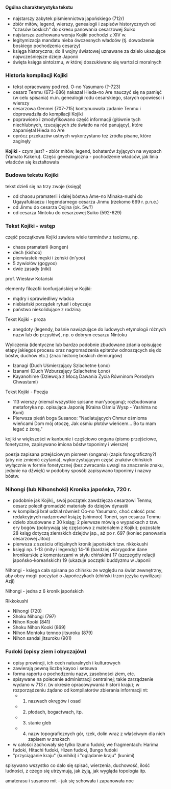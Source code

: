 #### Ogólna charakterystyka tekstu

- najstarszy zabytek piśmiennictwa japońskiego (712r)
- zbiór mitów, legend, wierszy, genealogii i zapisów historycznych od "czasów boskich" do okresu panowania cesarzowej Suiko
- najstarsza zachowana wersja Kojiki pochodzi z XIV w.
- legitymizacja mandatu nieba ówczesnych władców (tj. dowodzenie boskiego pochodzenia cesarzy)
- księga historyczna; do II wojny światowej uznawane za dzieło ukazujące najwcześniejsze dzieje Japonii
- święta księga sintoizmu, w której doszukiwano się wartości moralnych



### Historia kompilacji Kojiki

- tekst opracowany pod red. O-no Yasumaro (?-723)
- cesarz Tenmu (673-686) nakazał Hieda-no Are nauczyć się na pamięć (w celu spisania) m.in. genealogii rodu cesarskiego, starych opowieści i wierszy
- cesarzowa Genmei (707-715) kontynuowała zadanie Tenmu i doprowadziła do kompilacji Kojiki
- poprawiono i zmodyfikowano część informacji (głównie tych niechlubnych, rzucających złe światło na ród panujący), które zapamiętał Hieda no Are
- oprócz przekazów ustnych wykorzystano też źródła pisane, które zaginęły 



**Kojiki** - czym jest? - zbiór mitów, legend, bohaterów żyjących na wyspach (Yamato Kakeru). Część genealogiczna - pochodzenie władców, jak linia władców się kształtowała 



### Budowa tekstu Kojiki

tekst dzieli się na trzy zwoje (księgi)
- od chaosu pramaterii i dalej bóstwa Ame-no Minaka-nushi do Ugayafukiaezu i legendarnego cesarza Jinmu (rzekomo 669 r. p.n.e.)
- od Jinmu do cesarza Oojina (ok. 5w.?)
- od cesarza Nintoku do cesarzowej Suiko (592-629)


### Tekst Kojiki - wstęp

część początkowa Kojiki zawiera wiele terminów z taoizmu, np.
- chaos pramaterii (kongen)
- dech (kishoo)
- pierwiastek męski i żeński (in'yoo)
- 5 żywiołów (gogyoo)
- dwie zasady (niki)


prof. Wiesław Kotański

elementy filozofii konfucjańskiej w Kojiki:
- mądry i sprawiedliwy władca
- niebiański porządek rytuał i obyczaje
- państwo niekolidujące z rodziną

Tekst Kojiki - proza

- anegdoty (legendy, baśnie nawiązujące do ludowych etymologii różnych nazw lub do przysłów), np. o dobrym cesarzu Nintoku



Wyliczenia (identyczne lub bardzo podobnie zbudowane zdania opisujące etapy jakiegoś procesu oraz nagromadzenia epitetów odnoszących się do bóstw, duchów etc.)
(znać historię boskich demiurgów)
- Izanagi (Duch Uśmierzający Szlachetne Łono)
- Izanami (Duch Wzburzający Szlachetne Łono)
- Kayanohime (Dziewoja z Mocą Dawania Życia Równinom Porosłym Chwastami)


Tekst Kojiki - Poezja

- 113 wierszy (niemal wszystkie spisane man'yooganą); rozbudowana metaforyka np. opisująca Japonię (Kraina Ośmiu Wysp - Yashima no Kuni)
- Pierwsza pieśń boga Susanoo:
	"Nadlatujących
	Chmur ośmioma wieńcami
	Dom mój otoczę,
	Jak ośmiu płotów wieńcem...
	Bo tu mam legać z żoną."


kojiki w większości w kanbunie i częściowo ongana (pismo przejściowe, fonetyczne, zapisywano imiona bóstw toponimy i wiersze)

poezja zapisana przejściowym pismem (ongana) (zapis fonograficzny?) (aby nie zmienić czytania), wykorzystującym część znaków chińskich wyłącznie w formie fonetycznej (bez zwracania uwagi na znaczenie znaku, jedynie na dźwięk) w podobny sposób zapisywano toponimy i nazwy bóstw.





### Nihongi (lub Nihonshoki) Kronika japońska, 720 r.

- podobnie jak Kojiki,, swój początek zawdzięcza cesarzowi Tenmu; cesarz polecił gromadzić materiały do dziejów dynastii
- w kompilacji brał udział również Oo-no Yasumaro, choć całość prac redakcyjnych nadzorował książę (shinnoo) Toneri, syn cesarza Tenmu
- dzieło zbudowane z 30 ksiąg; 2 pierwsze mówią o wypadkach z tzw. ery bogów (pokrywają się częściowo z materiałem z Kojiki); pozostałe 28 ksiąg dotyczą ziemskich dziejów jap., aż po r. 697 (koniec panowania cesarzowej Jitoo)
- pierwsza z sześciu oficjalnych kronik japońskich tzw. rikkokushi
- księgi np. 1-13 (mity i legendy)
		 14-16 (bardziej wiarygodne dane kronikarskie z komentarzami w stylu chińskim)
		 17 (szczegóły relacji japońsko-koreańskich)
		 19 (ukazuje początki buddyzmu w Japonii




Nihongi - księga cała spisana po chińsku ze względu na świat zewnętrzny, aby obcy mogli poczytać o Japończykach (chiński trzon języka cywilizacji Azji)



Nihongi - jedna z 6 kronik japońskich 

Rikkokushi
- Nihongi (720)
- Shoku Nihongi (797)
- Nihon Kooki (841)
- Shoku Nihon Kooki (869)
- Nihon Montoku tennoo jitsuroku (879)
- Nihon sandai jitsuroku (901)


### Fudoki (opisy ziem i obyczajów)

- opisy prowincji, ich cech naturalnych i kulturowych
- zawierają pewną liczbę kayoo i setsuwa 
- forma raportu o pochodzeniu nazw, zasobności ziem, etc.
- spisywane na polecenie administracji centralnej; takie zarządzenie wydano w 713 r. (w okresie opracowywania historii kraju); w rozporządzeniu żądano od kompilatorów zbierania informacji nt:
	- 1. nazwach okręgów i osad
	- 2. płodach, bogactwach, itp.
	- 3. stanie gleb
	- 4. nazw topograficznych gór, rzek, dolin wraz z właściwym dla nich zapisem w znakach
- w całości zachowały się tylko Izumo fudoki; we fragmentach: Harima fudoki, Hitachi fudoki, Hizen fudoki, Bungo fudoki
- "przyciąganie kraju" (kunihiki) i "oglądanie kraju" (kunimi)


spisywano wszystko co dało się spisać, wierzenia, duchowość, ilość ludności, z czego się utrzymują, jak żyją, jak wygląda topologia itp.


amaterasu i susanoo mit - jak się schowała i zapanowała noc


